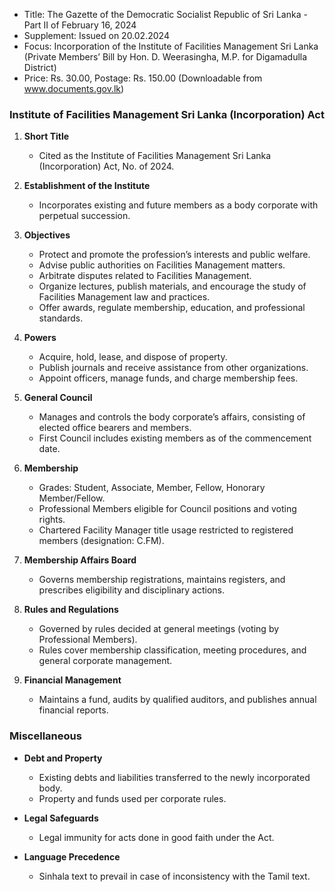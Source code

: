 - Title: The Gazette of the Democratic Socialist Republic of Sri Lanka - Part II of February 16, 2024
- Supplement: Issued on 20.02.2024
- Focus: Incorporation of the Institute of Facilities Management Sri Lanka (Private Members’ Bill by Hon. D. Weerasingha, M.P. for Digamadulla District)
- Price: Rs. 30.00, Postage: Rs. 150.00 (Downloadable from www.documents.gov.lk)
  
### Institute of Facilities Management Sri Lanka (Incorporation) Act

1. **Short Title**
   - Cited as the Institute of Facilities Management Sri Lanka (Incorporation) Act, No. of 2024.

2. **Establishment of the Institute**
   - Incorporates existing and future members as a body corporate with perpetual succession.

3. **Objectives**
   - Protect and promote the profession’s interests and public welfare.
   - Advise public authorities on Facilities Management matters.
   - Arbitrate disputes related to Facilities Management.
   - Organize lectures, publish materials, and encourage the study of Facilities Management law and practices.
   - Offer awards, regulate membership, education, and professional standards.

4. **Powers**
   - Acquire, hold, lease, and dispose of property.
   - Publish journals and receive assistance from other organizations.
   - Appoint officers, manage funds, and charge membership fees.

5. **General Council**
   - Manages and controls the body corporate’s affairs, consisting of elected office bearers and members.
   - First Council includes existing members as of the commencement date.

6. **Membership**
   - Grades: Student, Associate, Member, Fellow, Honorary Member/Fellow.
   - Professional Members eligible for Council positions and voting rights.
   - Chartered Facility Manager title usage restricted to registered members (designation: C.FM).

7. **Membership Affairs Board**
   - Governs membership registrations, maintains registers, and prescribes eligibility and disciplinary actions.

8. **Rules and Regulations**
   - Governed by rules decided at general meetings (voting by Professional Members).
   - Rules cover membership classification, meeting procedures, and general corporate management.

9. **Financial Management**
   - Maintains a fund, audits by qualified auditors, and publishes annual financial reports.
  
### Miscellaneous

- **Debt and Property**
  - Existing debts and liabilities transferred to the newly incorporated body.
  - Property and funds used per corporate rules.

- **Legal Safeguards**
  - Legal immunity for acts done in good faith under the Act.
  
- **Language Precedence**
  - Sinhala text to prevail in case of inconsistency with the Tamil text.